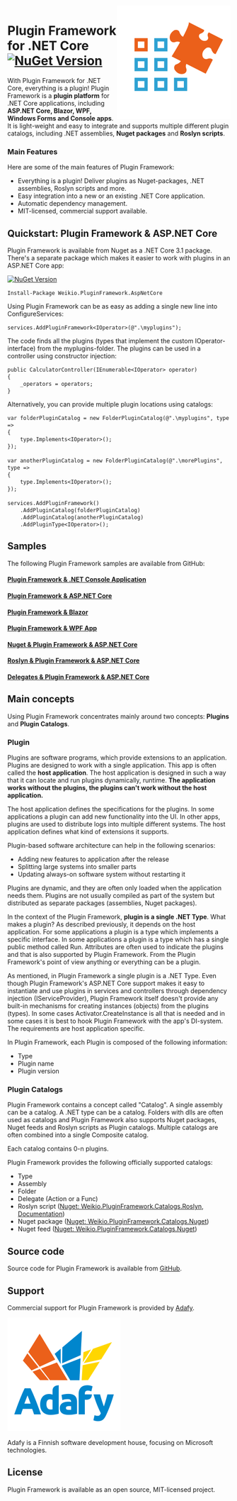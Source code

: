 <img align="right" alt="Plugin Framework Logo" src="docs/logo_transparent_color_256.png">

# Plugin Framework for .NET Core [![NuGet Version](https://img.shields.io/nuget/v/Weikio.PluginFramework.svg?style=flat&label=Weikio.PluginFramework)](https://www.nuget.org/packages/Weikio.PluginFramework/)

With Plugin Framework for .NET Core, everything is a plugin! Plugin Framework is a **plugin platform** for .NET Core applications, including **ASP.NET Core, Blazor, WPF, Windows Forms and Console apps**. It is light-weight and easy to integrate and supports multiple different plugin catalogs, including .NET assemblies, **Nuget packages** and **Roslyn scripts**.

### Main Features 

Here are some of the main features of Plugin Framework: 

* Everything is a plugin! Deliver plugins as Nuget-packages, .NET assemblies, Roslyn scripts and more.
* Easy integration into a new or an existing .NET Core application.
* Automatic dependency management.
* MIT-licensed, commercial support available.

## Quickstart: Plugin Framework & ASP.NET Core

Plugin Framework is available from Nuget as a .NET Core 3.1 package. There's a separate package which makes it easier to work with plugins in an ASP.NET Core app:

[![NuGet Version](https://img.shields.io/nuget/v/Weikio.PluginFramework.AspNetCore.svg?style=flat&label=Weikio.PluginFramework.AspNetCore)](https://www.nuget.org/packages/Weikio.PluginFramework.AspNetCore/)

```
Install-Package Weikio.PluginFramework.AspNetCore
```

Using Plugin Framework can be as easy as adding a single new line into ConfigureServices:

```
services.AddPluginFramework<IOperator>(@".\myplugins");
```

The code finds all the plugins (types that implement the custom IOperator-interface) from the myplugins-folder. The plugins can be used in a controller using constructor injection:

```
public CalculatorController(IEnumerable<IOperator> operator)
{
	_operators = operators;
}
```

Alternatively, you can provide multiple plugin locations using catalogs:

```
var folderPluginCatalog = new FolderPluginCatalog(@".\myplugins", type =>
{
    type.Implements<IOperator>();
});

var anotherPluginCatalog = new FolderPluginCatalog(@".\morePlugins", type =>
{
    type.Implements<IOperator>();
});

services.AddPluginFramework()
    .AddPluginCatalog(folderPluginCatalog)
    .AddPluginCatalog(anotherPluginCatalog)
    .AddPluginType<IOperator>();
```

## Samples

The following Plugin Framework samples are available from GitHub:

#### [Plugin Framework & .NET Console Application](https://github.com/weikio/PluginFramework/tree/master/samples/ConsoleApp)

#### [Plugin Framework & ASP.NET Core](https://github.com/weikio/PluginFramework/tree/master/samples/WebApp)

#### [Plugin Framework & Blazor](https://github.com/weikio/PluginFramework/tree/master/samples/BlazorApp)

#### [Plugin Framework & WPF App](https://github.com/weikio/PluginFramework/tree/master/samples/WpfApp)

#### [Nuget & Plugin Framework & ASP.NET Core](https://github.com/weikio/PluginFramework/tree/master/samples/WebAppWithNuget)

#### [Roslyn & Plugin Framework & ASP.NET Core](https://github.com/weikio/PluginFramework/tree/master/samples/WebAppWithRoslyn)

#### [Delegates & Plugin Framework & ASP.NET Core](https://github.com/weikio/PluginFramework/tree/master/samples/WebAppWithDelegate)

## Main concepts

Using Plugin Framework concentrates mainly around two concepts: **Plugins** and **Plugin Catalogs**.

### Plugin

Plugins are software programs, which provide extensions to an application. Plugins are designed to work with a single application. This app is often called the **host application**. The host application is designed in such a way that it can locate and run plugins dynamically, runtime. **The application works without the plugins, the plugins can't work without the host application.**

The host application defines the specifications for the plugins. In some applications a plugin can add new functionality into the UI. In other apps, plugins are used to distribute logs into multiple different systems. The host application defines what kind of extensions it supports.

Plugin-based software architecture can help in the following scenarios:

* Adding new features to application after the release
* Splitting large systems into smaller parts
* Updating always-on software system without restarting it

Plugins are dynamic, and they are often only loaded when the application needs them. Plugins are not usually compiled as part of the system but distributed as separate packages (assemblies, Nuget packages).

In the context of the Plugin Framework, **plugin is a single .NET Type**. What makes a plugin? As described previously, it depends on the host application. For some applications a plugin is a type which implements a specific interface. In some applications a plugin is a type which has a single public method called Run. Attributes are often used to indicate the plugins and that is also supported by Plugin Framework. From the Plugin Framework's point of view anything or everything can be a plugin. 

As mentioned, in Plugin Framework a single plugin is a .NET Type. Even though Plugin Framework's ASP.NET Core support makes it easy to instantiate and use plugins in services and controllers through dependency injection (IServiceProvider), Plugin Framework itself doesn't provide any built-in mechanisms for creating instances (objects) from the plugins (types). In some cases Activator.CreateInstance is all that is needed and in some cases it is best to hook Plugin Framework with the app's DI-system. The requirements are host application specific.

In Plugin Framework, each Plugin is composed of the following information:
* Type
* Plugin name
* Plugin version

### Plugin Catalogs

Plugin Framework contains a concept called "Catalog". A single assembly can be a catalog. A .NET type can be a catalog. Folders with dlls are often used as catalogs and Plugin Framework also supports Nuget packages, Nuget feeds and Roslyn scripts as Plugin catalogs. Multiple catalogs are often combined into a single Composite catalog.

Each catalog contains 0-n plugins. 

Plugin Framework provides the following officially supported catalogs:

* Type
* Assembly
* Folder
* Delegate (Action or a Func)
* Roslyn script ([Nuget: Weikio.PluginFramework.Catalogs.Roslyn](https://www.nuget.org/packages/Weikio.PluginFramework.Catalogs.Roslyn/), [Documentation](https://github.com/weikio/PluginFramework/wiki/Roslyn-Plugin-Catalog))
* Nuget package ([Nuget: Weikio.PluginFramework.Catalogs.Nuget](https://www.nuget.org/packages/Weikio.PluginFramework.Catalogs.Nuget/))
* Nuget feed ([Nuget: Weikio.PluginFramework.Catalogs.Nuget](https://www.nuget.org/packages/Weikio.PluginFramework.Catalogs.Nuget/))

## Source code

Source code for Plugin Framework is available from [GitHub](https://github.com/weikio/PluginFramework).

## Support

Commercial support for Plugin Framework is provided by [Adafy](https://adafy.com).

![Adafy Logo](docs/Adafy_logo_256.png)

Adafy is a Finnish software development house, focusing on Microsoft technologies.

## License

Plugin Framework is available as an open source, MIT-licensed project. 